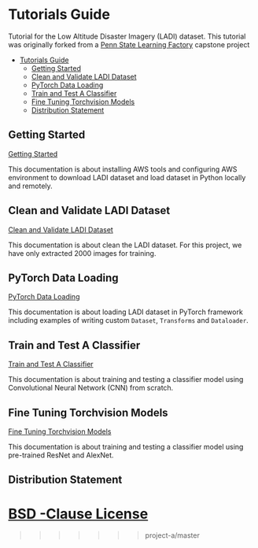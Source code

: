 # Tutorials Guide

Tutorial for the Low Altitude Disaster Imagery (LADI) dataset. This tutorial was originally forked from a [Penn State Learning Factory](https://www.lf.psu.edu/) capstone project

- [Tutorials Guide](#tutorials-guide)
  - [Getting Started](#getting-started)
  - [Clean and Validate LADI Dataset](#clean-and-validate-ladi-dataset)
  - [PyTorch Data Loading](#pytorch-data-loading)
  - [Train and Test A Classifier](#train-and-test-a-classifier)
  - [Fine Tuning Torchvision Models](#fine-tuning-torchvision-models)
  - [Distribution Statement](#distribution-statement)

## Getting Started

[Getting Started](./Tutorials/Get_Started.md)

This documentation is about installing AWS tools and configuring AWS environment to download LADI dataset and load dataset in Python locally and remotely.

## Clean and Validate LADI Dataset

[Clean and Validate LADI Dataset](./Tutorials/Clean_Validate.md)

This documentation is about clean the LADI dataset. For this project, we have only extracted 2000 images for training.

## PyTorch Data Loading

[PyTorch Data Loading](./Tutorials/Pytorch_Data_Load.md)

This documentation is about loading LADI dataset in PyTorch framework including examples of writing custom `Dataset`, `Transforms` and `Dataloader`.

## Train and Test A Classifier

[Train and Test A Classifier](./Tutorials/Train_Test_Classifier.md)

This documentation is about training and testing a classifier model using Convolutional Neural Network (CNN) from scratch.

## Fine Tuning Torchvision Models

[Fine Tuning Torchvision Models](./Tutorials/Fine_Tune_Torchvision_Models.md)

This documentation is about training and testing a classifier model using pre-trained ResNet and AlexNet.

## Distribution Statement

[BSD -Clause License](https://github.com/LADI-Dataset/ladi-tutorial/blob/master/LICENSE)
=======

>>>>>>> project-a/master
